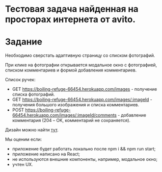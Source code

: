 # Тестовая задача найденная на просторах интернета от avito.

# Задание

Необходимо сверстать адаптивную страницу со списком фотографий.

При клике на фотографии открывается модальное окно с фотографией, списком комментариев и формой добавления комментариев.

Список ручек:

* GET https://boiling-refuge-66454.herokuapp.com/images - получение списка фотографий.
* GET https://boiling-refuge-66454.herokuapp.com/images/:imageId - получения большого изображения и списка комментариев.
* POST https://boiling-refuge-66454.herokuapp.com/images/:imageId/comments - добавление комментария (204 – OK, комментарий не сохраняется).

Дизайн можно найти [тут](https://www.figma.com/file/3VP0QDK3kjdfbkj8TRrtsx/Test-task?node-id=0%3A1).

Мы оценим если:

* приложение будет работать локально после npm i && npm run start;
* приложение написано на React;
* не используются внешние компоненты, например, модальное окно;
* учтен UX.
